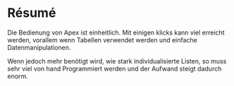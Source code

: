 # Résumé

<!-- todo -->

Die Bedienung von Apex ist einheitlich. Mit einigen klicks kann viel erreicht werden, 
vorallem wenn Tabellen verwendet werden und einfache Datenmanipulationen.

Wenn jedoch mehr benötigt wird, wie stark individualisierte Listen, so muss sehr viel von hand
Programmiert werden und der Aufwand steigt dadurch enorm.

